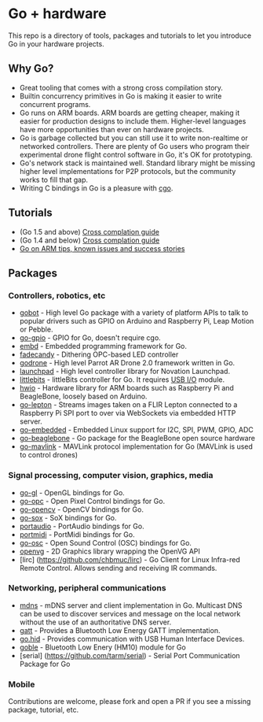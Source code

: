 # Go + hardware

This repo is a directory of tools, packages and tutorials to let
you introduce Go in your hardware projects.

## Why Go?

* Great tooling that comes with a strong cross compilation story.
* Builtin concurrency primitives in Go is making it easier to write
concurrent programs.
* Go runs on ARM boards. ARM boards are getting cheaper, making
it easier for production designs to include them. Higher-level
languages have more opportunities than ever on hardware projects.
* Go is garbage collected but you can still use it to write
non-realtime or networked controllers. There are plenty of
Go users who program their experimental drone flight control
software in Go, it's OK for prototyping.
* Go's network stack is maintained well. Standard library might
be missing higher level implementations for P2P protocols, but
the community works to fill that gap.
* Writing C bindings in Go is a pleasure with
[cgo](https://golang.org/cmd/cgo/).

## Tutorials

* (Go 1.5 and above) [Cross complation guide](https://medium.com/@rakyll/go-1-5-cross-compilation-488092ba44ec)
* (Go 1.4 and below) [Cross complation guide](http://dave.cheney.net/2013/07/09/an-introduction-to-cross-compilation-with-go-1-1)
* [Go on ARM tips, known issues and success stories](https://github.com/golang/go/wiki/GoArm)

## Packages

### Controllers, robotics, etc
* [gobot](http://gobot.io/) - High level Go package with a variety of platform APIs to talk to popular drivers such as GPIO on Arduino and Raspberry Pi, Leap Motion or Pebble.
* [go-gpio](https://github.com/stianeikeland/go-rpio) - GPIO for Go, doesn't require cgo.
* [embd](http://embd.io/) - Embedded programming framework for Go.
* [fadecandy](https://github.com/scanlime/fadecandy) - Dithering OPC-based LED controller
* [godrone](http://godoc.org/github.com/felixge/godrone/) - High level Parrot AR Drone 2.0 framework written in Go.
* [launchpad](https://github.com/rakyll/launchpad) - High level controller library for Novation Launchpad.
* [littlebits](https://github.com/rakyll/littlebits) - littleBits controller for Go. It requires [USB I/O](http://littlebits.cc/bits/usb-io) module.
* [hwio](https://github.com/mrmorphic/hwio) - Hardware library for ARM boards such as Raspberry Pi and BeagleBone, loosely based on Arduino.
* [go-lepton](https://github.com/maruel/go-lepton) - Streams images taken on a FLIR Lepton connected to a Raspberry Pi SPI port to over via WebSockets via embedded HTTP server.
* [go-embedded](https://github.com/SpaceLeap/go-embedded) - Embedded Linux support for I2C, SPI, PWM, GPIO, ADC
* [go-beaglebone](https://github.com/SpaceLeap/go-beaglebone) - Go package for the BeagleBone open source hardware
* [go-mavlink](https://github.com/SpaceLeap/go-mavlink) - MAVLink protocol implementation for Go (MAVLink is used to control drones)

### Signal processing, computer vision, graphics, media
* [go-gl](https://github.com/go-gl) - OpenGL bindings for Go.
* [go-opc](https://github.com/kellydunn/go-opc) - Open Pixel Control bindings for Go.
* [go-opencv](https://github.com/lazywei/go-opencv) - OpenCV bindings for Go.
* [go-sox](https://github.com/krig/go-sox) - SoX bindings for Go.
* [portaudio](https://code.google.com/p/portaudio-go/) - PortAudio bindings for Go.
* [portmidi](https://github.com/rakyll/portmidi) - PortMidi bindings for Go.
* [go-osc](https://github.com/hypebeast/go-osc) - Open Sound Control (OSC) bindings for Go.
* [openvg](https://github.com/ajstarks/openvg) - 2D Graphics library wrapping the OpenVG API
* [lirc] (https://github.com/chbmuc/lirc) - Go Client for Linux Infra-red Remote Control. Allows sending and receiving IR commands.

### Networking, peripheral communications
* [mdns](https://github.com/hashicorp/mdns) - mDNS server and client implementation in Go. Multicast DNS can be used to discover services and message on the local network without the use of an authoritative DNS server.
* [gatt](https://github.com/paypal/gatt) - Provides a Bluetooth Low Energy GATT implementation.
* [go.hid](https://github.com/GeertJohan/go.hid) - Provides communication with USB Human Interface Devices.
* [goble](https://github.com/MarinX/goble) - Bluetooth Low Enery (HM10) module for Go
* [serial] (https://github.com/tarm/serial) - Serial Port Communication Package for Go

### Mobile

Contributions are welcome, please fork and open a PR if you see
a missing package, tutorial, etc.

